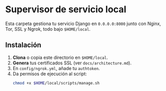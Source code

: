 # Supervisor de servicio local

Esta carpeta gestiona tu servicio Django en `0.0.0.0:8000` junto con Nginx, Tor, SSL y Ngrok, todo bajo `$HOME/local`.

## Instalación

1. **Clona** o copia este directorio en `$HOME/local`.  
2. **Genera** tus certificados SSL (ver `docs/architecture.md`).  
3. En `config/ngrok.yml`, añade tu `authtoken`.  
4. Da permisos de ejecución al script:
   ```bash
   chmod +x $HOME/local/scripts/manage.sh
